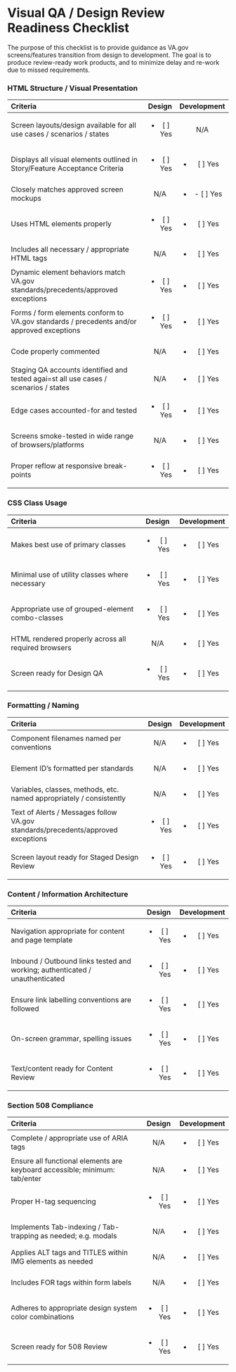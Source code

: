 # Visual QA / Design Review Readiness Checklist

The purpose of this checklist is to provide guidance as VA.gov screens/features transition from design to development. The goal is to produce review-ready work products, and to minimize delay and re-work due to missed requirements.

### HTML Structure / Visual Presentation
| Criteria | Design | Development |
| :---------- | :----------: | :----------: |
| Screen layouts/design available for all use cases / scenarios / states | <ul><li>[ ] Yes</li></ul> | N/A |
| Displays all visual elements outlined in Story/Feature Acceptance Criteria | <ul><li>[ ] Yes</li></ul> | <ul><li>[ ] Yes</li></ul> |
| Closely matches approved screen mockups | N/A | <ul><li>- [ ] Yes</li></ul> |
| Uses HTML elements properly | <ul><li>[ ] Yes</li></ul> | <ul><li>[ ] Yes</li></ul> |
| Includes all necessary / appropriate HTML tags |  N/A  | <ul><li>[ ] Yes</li></ul> | 
| Dynamic element behaviors match VA.gov standards/precedents/approved exceptions | <ul><li>[ ] Yes</li></ul> | <ul><li>[ ] Yes</li></ul> | 
| Forms / form elements conform to VA.gov standards / precedents and/or approved exceptions | <ul><li>[ ] Yes</li></ul> | <ul><li>[ ] Yes</li></ul> |
| Code properly commented |  N/A  | <ul><li>[ ] Yes</li></ul> |
| Staging QA accounts identified and tested agai=st all use cases / scenarios / states |  N/A  | <ul><li>[ ] Yes</li></ul> |
| Edge cases accounted-for and tested | <ul><li>[ ] Yes</li></ul> | <ul><li>[ ] Yes</li></ul> |
| Screens smoke-tested in wide range of browsers/platforms |  N/A  | <ul><li>[ ] Yes</li></ul> |
| Proper reflow at responsive break-points | <ul><li>[ ] Yes</li></ul> | <ul><li>[ ] Yes</li></ul> |

### CSS Class Usage
| Criteria | Design | Development |
| :---------- | :----------: | :----------: |
| Makes best use of primary classes | <ul><li>[ ] Yes</li></ul> | <ul><li>[ ] Yes</li></ul> |
| Minimal use of utility classes where necessary | <ul><li>[ ] Yes</li></ul> | <ul><li>[ ] Yes</li></ul> |
| Appropriate use of grouped-element combo-classes | <ul><li>[ ] Yes</li></ul> | <ul><li>[ ] Yes</li></ul> |
| HTML rendered properly across all required browsers |  N/A  | <ul><li>[ ] Yes</li></ul> |
| Screen ready for Design QA | <ul><li>[ ] Yes</li></ul> | <ul><li>[ ] Yes</li></ul> |

### Formatting / Naming
| Criteria | Design | Development |
| :---------- | :----------: | :----------: |
| Component filenames named per conventions |  N/A  | <ul><li>[ ] Yes</li></ul> |
| Element ID’s formatted per standards |  N/A  | <ul><li>[ ] Yes</li></ul> |
| Variables, classes, methods, etc. named appropriately / consistently |  N/A  | <ul><li>[ ] Yes</li></ul> |
| Text of Alerts / Messages follow VA.gov standards/precedents/approved exceptions | <ul><li>[ ] Yes</li></ul> | <ul><li>[ ] Yes</li></ul> |
| Screen layout ready for Staged Design Review | <ul><li>[ ] Yes</li></ul> | <ul><li>[ ] Yes</li></ul> |

### Content / Information Architecture
| Criteria | Design | Development |
| :---------- | :----------: | :----------: |
| Navigation appropriate for content and page template | <ul><li>[ ] Yes</li></ul> | <ul><li>[ ] Yes</li></ul> |
| Inbound / Outbound links tested and working; authenticated / unauthenticated | <ul><li>[ ] Yes</li></ul> | <ul><li>[ ] Yes</li></ul> |
| Ensure link labelling conventions are followed | <ul><li>[ ] Yes</li></ul> | <ul><li>[ ] Yes</li></ul> |
| On-screen grammar, spelling issues | <ul><li>[ ] Yes</li></ul> | <ul><li>[ ] Yes</li></ul> |
| Text/content ready for Content Review | <ul><li>[ ] Yes</li></ul> | <ul><li>[ ] Yes</li></ul> |

### Section 508 Compliance
| Criteria | Design | Development |
| :---------- | :----------: | :----------: |
| Complete / appropriate use of ARIA tags |  N/A  | <ul><li>[ ] Yes</li></ul> |
| Ensure all functional elements are keyboard accessible; minimum: tab/enter |  N/A  | <ul><li>[ ] Yes</li></ul> |
| Proper H-tag sequencing | <ul><li>[ ] Yes</li></ul> | <ul><li>[ ] Yes</li></ul> |
| Implements Tab-indexing / Tab-trapping as needed; e.g. modals |  N/A  | <ul><li>[ ] Yes</li></ul> |
| Applies ALT tags and TITLES within IMG elements as needed |  N/A  | <ul><li>[ ] Yes</li></ul> |
| Includes FOR tags within form labels |  N/A  | <ul><li>[ ] Yes</li></ul> |
| Adheres to appropriate design system color combinations | <ul><li>[ ] Yes</li></ul> | <ul><li>[ ] Yes</li></ul> |
| Screen ready for 508 Review | <ul><li>[ ] Yes</li></ul> | <ul><li>[ ] Yes</li></ul> |
